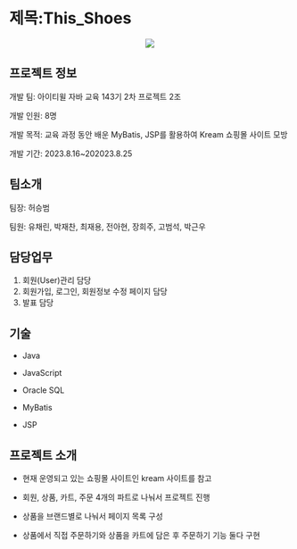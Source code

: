 #  제목:This_Shoes

<p align="center">
  <img src="https://github.com/ykmr0331/myProject/assets/117189519/88aa1a69-1450-403f-82cf-6e5f05deb956">
</p>

## 프로젝트 정보

개발 팀: 아이티윌 자바 교육 143기 2차 프로젝트 2조

개발 인원: 8명 

개발 목적:  교육 과정 동안 배운 MyBatis, JSP를 활용하여 Kream 쇼핑몰 사이트 모방

개발 기간: 2023.8.16~202023.8.25

## 팀소개

팀장: 허승범

팀원: 유채린, 박재찬, 최재용, 전아현, 장희주, 고범석, 박근우


## 담당업무

1. 회원(User)관리 담당
2. 회원가입, 로그인, 회원정보 수정 페이지 담당
3. 발표 담당

## 기술

 
 - Java 

- JavaScript

- Oracle SQL

- MyBatis

- JSP

## 프로젝트 소개

- 현재 운영되고 있는  쇼핑몰 사이트인 kream 사이트를 참고

- 회원, 상품, 카트, 주문 4개의 파트로 나눠서 프로젝트 진행 

- 상품을 브랜드별로 나눠서 페이지 목록 구성

- 상품에서 직접 주문하기와 상품을 카트에 담은 후 주문하기 기능 둘다 구현














  


